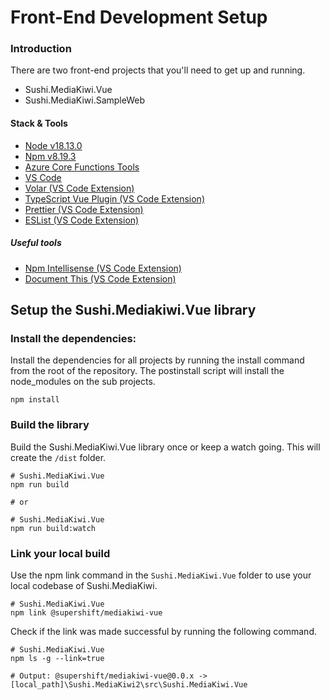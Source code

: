 # Front-End Development Setup

### Introduction

There are two front-end projects that you'll need to get up and running.

- Sushi.MediaKiwi.Vue
- Sushi.MediaKiwi.SampleWeb

#### Stack & Tools

- [Node v18.13.0](https://nodejs.org/en)
- [Npm v8.19.3](https://docs.npmjs.com/downloading-and-installing-node-js-and-npm)
- [Azure Core Functions Tools](https://learn.microsoft.com/en-us/azure/azure-functions/functions-run-local?tabs=v4%2Cwindows%2Ccsharp%2Cportal%2Cbash)
- [VS Code](https://code.visualstudio.com/)
- [Volar (VS Code Extension)](https://marketplace.visualstudio.com/items?itemName=Vue.volar)
- [TypeScript Vue Plugin (VS Code Extension)](https://marketplace.visualstudio.com/items?itemName=Vue.vscode-typescript-vue-plugin)
- [Prettier (VS Code Extension)](https://marketplace.visualstudio.com/items?itemName=esbenp.prettier-vscode)
- [ESList (VS Code Extension)](https://marketplace.visualstudio.com/items?itemName=dbaeumer.vscode-eslint)

##### Useful tools

- [Npm Intellisense (VS Code Extension)](https://marketplace.visualstudio.com/items?itemName=christian-kohler.npm-intellisense)
- [Document This (VS Code Extension)](https://marketplace.visualstudio.com/items?itemName=oouo-diogo-perdigao.docthis)

## Setup the Sushi.Mediakiwi.Vue library

### Install the dependencies:

Install the dependencies for all projects by running the install command from the root of the repository. The postinstall script will install the node_modules on the sub projects.

```shell
npm install
```

### Build the library

Build the Sushi.MediaKiwi.Vue library once or keep a watch going. This will create the `/dist` folder.

```shell
# Sushi.MediaKiwi.Vue
npm run build

# or

# Sushi.MediaKiwi.Vue
npm run build:watch
```

### Link your local build

Use the npm link command in the `Sushi.MediaKiwi.Vue` folder to use your local codebase of Sushi.MediaKiwi.

```shell
# Sushi.MediaKiwi.Vue
npm link @supershift/mediakiwi-vue
```

Check if the link was made successful by running the following command.

```shell
# Sushi.MediaKiwi.Vue
npm ls -g --link=true

# Output: @supershift/mediakiwi-vue@0.0.x -> [local_path]\Sushi.MediaKiwi2\src\Sushi.MediaKiwi.Vue
```
